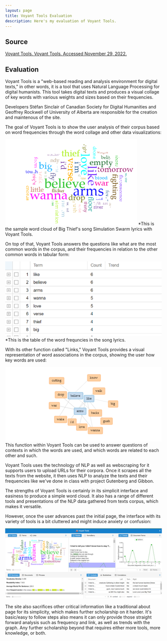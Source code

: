 ```yaml
---
layout: page
title: Voyant Tools Evaluation 
description: Here's my evaluation of Voyant Tools.
---
```


## Source
[Voyant Tools. Voyant Tools. Accessed November 29, 2022.](https://voyant-tools.org/)

## Evaluation 
Voyant Tools is a "web-based reading and analysis environment for digital texts," in other words, it is a tool that uses Natural Language Processing for digital humanists. This tool takes digital texts and produces a visual collage of key words with various weights and sizes based on their frequencies. 

Developers Stéfan Sinclair of Canadian Society for Digital Humanities and Geoffrey Rockwell of University of Alberta are responsible for the creation and maintenous of the site. 

The goal of Voyant Tools is to show the user analysis of their corpus based on word frequencies through the word collage and other data visualizations:

![png](../assets/voyant-e1.png) 
*This is the sample word cloud of Big Thief's song Simulation Swarm lyrics with Voyant Tools. 

On top of that, Voyant Tools answers the questions like what are the most common words in the corpus, and their frequencies in relation to the other common words in tabular form: 

![png](../assets/voyant-e2.PNG) 
*This is the table of the word frequncies in the song lyrics. 

With its other function called "Links," Voyant Tools provides a visual representation of word associations in the corpus, showing the user how key words are used: 

![png](../assets/voyant-e3.png)
This function within Voyant Tools can be used to answer questions of contexts in which the words are used, and which words are related to each other and such. 

Voyant Tools uses the technology of NLP as well as webscraping for it supports users to upload URLs for their corpora. Once it scrapes all the texts from the website, it then uses NLP to analyze the texts and their frequencies like we've done in class with project Gutenberg and Gibbon. 

The strengths of Voyant Tools is certainly in its simplicit interface and easiness to produce a simple word cloud. It also has a range of different tools and presentations of the NLP data gathered from texts corpus, which makes it versatile. 

However, once the user advances past the initial page, the interface with its variety of tools is a bit cluttered and might induce anxiety or confusion:

![png](../assets/voyant-e4.PNG)

The site also sacrifices other critical information like a traditional about page for its simplicity, which makes further scholarship on it harder. It's basic/easy to follow steps also means it can only provide those straight forward analysis such as frequency and link, as well as trends with the graph. Any further scholarship beyond that requires either more tools, more knowledge, or both. 
